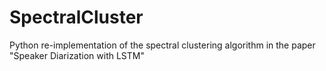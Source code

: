 # SpectralCluster
Python re-implementation of the spectral clustering algorithm in the paper "Speaker Diarization with LSTM"
